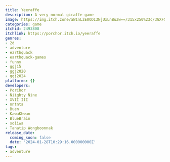 ```yaml
---
title: Yeeraffe
description: A very normal giraffe game
image: https://img.itch.zone/aW1nLzE0ODI3NjUxLnBuZw==/315x250%23c/3GXFXK.png
categories: game
itchid: 2493808
itchlink: https://porchor.itch.io/yeeraffe
genres:
- 2d
- adventure
- earthquack
- earthquack-games
- funny
- ggj15
- ggj2020
- ggj2024
platforms: {}
developers:
- PorChor
- Niighty Nine
- XVII III
- nntnta
- Buen
- KawaKhwan
- BlueBrain
- soiiwa
- Tanatip Wongboonnak
release_date:
  coming_soon: false
  date: '2024-01-28T10:29:16.000000000Z'
tags:
- adventure
---
```

